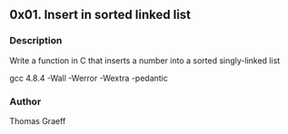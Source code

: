 ## 0x01. Insert in sorted linked list

### Description
Write a function in C that inserts a number into a sorted singly-linked list

gcc 4.8.4 -Wall -Werror -Wextra -pedantic

### Author
Thomas Graeff
